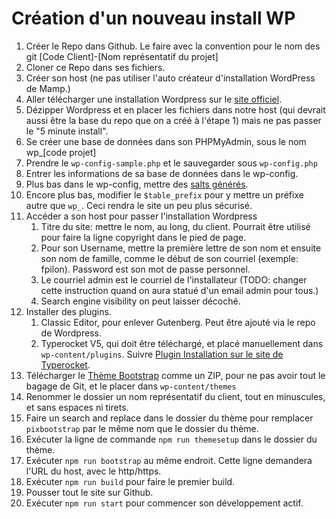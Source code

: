 # Création d'un nouveau install WP

1. Créer le Repo dans Github. Le faire avec la convention pour le nom des git [Code Client]-[Nom représentatif du projet]
2. Cloner ce Repo dans ses fichiers.
3. Créer son host (ne pas utiliser l'auto créateur d'installation WordPress de Mamp.)
4. Aller télécharger une installation Wordpress sur le [site officiel](https://wordpress.org/download/).
5. Dézipper Wordpress et en placer les fichiers dans notre host (qui devrait aussi être la base du repo que on a créé à l'étape 1) mais ne pas passer le "5 minute install".
6. Se créer une base de données dans son PHPMyAdmin, sous le nom wp_[code projet]
7. Prendre le `wp-config-sample.php` et le sauvegarder sous `wp-config.php`
8. Entrer les informations de sa base de données dans le wp-config.
9. Plus bas dans le wp-config, mettre des [salts générés](https://api.wordpress.org/secret-key/1.1/salt/).
10. Encore plus bas, modifier le `$table_prefix` pour y mettre un préfixe autre que `wp_`. Ceci rendra le site un peu plus sécurisé.
11. Accéder a son host pour passer l'installation Wordpress
    1.  Titre du site: mettre le nom, au long, du client. Pourrait être utilisé pour faire la ligne copyright dans le pied de page.
    2.  Pour son Username, mettre la première lettre de son nom et ensuite son nom de famille, comme le début de son courriel (exemple: fpilon). Password est son mot de passe personnel.
    3.  Le courriel admin est le courriel de l'installateur (TODO: changer cette instruction quand on aura statué d'un email admin pour tous.)
    4.  Search engine visibility on peut laisser décoché.
12. Installer des plugins.
    1.  Classic Editor, pour enlever Gutenberg. Peut être ajouté via le repo de Wordpress.
    2.  Typerocket V5, qui doit être téléchargé, et placé manuellement dans `wp-content/plugins`. Suivre [Plugin Installation sur le site de Typerocket](https://typerocket.com/docs/v5/install-via-plugin/#section-plugin-installation).
13. Télécharger le [Thème Bootstrap](https://github.com/Pixel-Circus/PIX-ThemeBootstrap) comme un ZIP, pour ne pas avoir tout le bagage de Git, et le placer dans `wp-content/themes`
14. Renommer le dossier un nom représentatif du client, tout en minuscules, et sans espaces ni tirets.
15. Faire un search and replace dans le dossier du thème pour remplacer `pixbootstrap` par le même nom que le dossier du thème.
16. Exécuter la ligne de commande `npm run themesetup` dans le dossier du thème.
17. Exécuter `npm run bootstrap` au même endroit. Cette ligne demandera l'URL du host, avec le http/https.
18. Exécuter `npm run build` pour faire le premier build.
19. Pousser tout le site sur Github.
20. Exécuter `npm run start` pour commencer son développement actif.